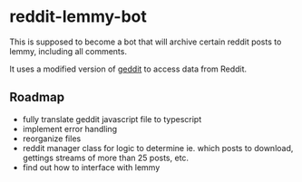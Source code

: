 # reddit-lemmy-bot

This is supposed to become a bot that will archive certain reddit posts to lemmy, including all comments.

It uses a modified version of [geddit](https://github.com/kaangiray26/geddit) to access data from Reddit.

## Roadmap
- fully translate geddit javascript file to typescript
- implement error handling
- reorganize files
- reddit manager class for logic to determine ie. which posts to download, gettings streams of more than 25 posts, etc.
- find out how to interface with lemmy
